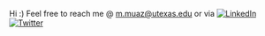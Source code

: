 Hi :) Feel free to reach me @ m.muaz@utexas.edu or via [![LinkedIn](https://img.shields.io/badge/LinkedIn-%230077B5.svg?logo=linkedin&logoColor=white)](https://linkedin.com/in/muhammadmuaz) [![Twitter](https://img.shields.io/badge/Twitter-%231DA1F2.svg?logo=Twitter&logoColor=white)](https://twitter.com/its_muazizzm) 
<!--
# 💫 About Me:
🌱 I’m currently learning about Generative AI (Diffusion Models), 3D Vision (Gaussian Splatting, NeRF) etc.<br>💬 Feel free to reach out and ask anything<br>⚡ I love watching comedy skits, hiking and good food

---
[![](https://visitcount.itsvg.in/api?id=m-muaz&icon=0&color=0)](https://visitcount.itsvg.in)

## 🌐 Socials:
[![LinkedIn](https://img.shields.io/badge/LinkedIn-%230077B5.svg?logo=linkedin&logoColor=white)](https://linkedin.com/in/muhammadmuaz) [![Twitter](https://img.shields.io/badge/Twitter-%231DA1F2.svg?logo=Twitter&logoColor=white)](https://twitter.com/its_muazizzm) 

# 💻 Tech Stack:
 ![Python](https://img.shields.io/badge/python-3670A0?style=plastic&logo=python&logoColor=ffdd54)  ![PyTorch](https://img.shields.io/badge/PyTorch-%23EE4C2C.svg?style=plastic&logo=PyTorch&logoColor=white) ![C](https://img.shields.io/badge/c-%2300599C.svg?style=plastic&logo=c&logoColor=white) ![C++](https://img.shields.io/badge/c++-%2300599C.svg?style=plastic&logo=c%2B%2B&logoColor=white) ![Lua](https://img.shields.io/badge/lua-%232C2D72.svg?style=plastic&logo=lua&logoColor=white) ![LaTeX](https://img.shields.io/badge/latex-%23008080.svg?style=plastic&logo=latex&logoColor=white) ![Octave](https://img.shields.io/badge/OCTAVE-darkblue?style=plastic&logo=octave&logoColor=fcd683) ![Shell Script](https://img.shields.io/badge/shell_script-%23121011.svg?style=plastic&logo=gnu-bash&logoColor=white) ![Anaconda](https://img.shields.io/badge/Anaconda-%2344A833.svg?style=plastic&logo=anaconda&logoColor=white) ![Keras](https://img.shields.io/badge/Keras-%23D00000.svg?style=plastic&logo=Keras&logoColor=white) ![NumPy](https://img.shields.io/badge/numpy-%23013243.svg?style=plastic&logo=numpy&logoColor=white) ![Pandas](https://img.shields.io/badge/pandas-%23150458.svg?style=plastic&logo=pandas&logoColor=white) ![Plotly](https://img.shields.io/badge/Plotly-%233F4F75.svg?style=plastic&logo=plotly&logoColor=white) ![scikit-learn](https://img.shields.io/badge/scikit--learn-%23F7931E.svg?style=plastic&logo=scikit-learn&logoColor=white) ![SciPy](https://img.shields.io/badge/SciPy-%230C55A5.svg?style=plastic&logo=scipy&logoColor=%white) ![TensorFlow](https://img.shields.io/badge/TensorFlow-%23FF6F00.svg?style=plastic&logo=TensorFlow&logoColor=white) ![LINUX](https://img.shields.io/badge/Linux-FCC624?style=plastic&logo=linux&logoColor=black) ![Alfred](https://img.shields.io/badge/alfred-%235C1F87.svg?style=plastic&logo=alfred) ![Notion](https://img.shields.io/badge/Notion-%23000000.svg?style=plastic&logo=notion&logoColor=white) ![Docker](https://img.shields.io/badge/docker-%230db7ed.svg?style=plastic&logo=docker&logoColor=white) ![CMake](https://img.shields.io/badge/CMake-%23008FBA.svg?style=plastic&logo=cmake&logoColor=white)
# 📊 GitHub Stats:

![](https://github-readme-stats.vercel.app/api?username=m-muaz&theme=radical&hide_border=false&include_all_commits=false&count_private=true&rank_icon=percentile)<br/> 
<!---
![](https://github-readme-streak-stats.herokuapp.com/?user=m-muaz&theme=radical&hide_border=false)<br/>
![](https://github-readme-stats.vercel.app/api/top-langs/?username=m-muaz&theme=radical&hide_border=false&include_all_commits=true&count_private=true&layout=compact)
-->
<!--
## 🏆 GitHub Trophies
![](https://github-profile-trophy.vercel.app/?username=m-muaz&theme=juicyfresh&no-frame=false&no-bg=false&margin-w=4)
-->
<!-- Proudly created with GPRM ( https://gprm.itsvg.in ) -->



<!--
- Hi explorer (👋)! I am Muhammad Muaz, a first year PhD @ UT Austin CS. 
- 🎯 I am really interested in working on next generation wireless networks and sensing systems (in case you don't know what wireless sensing technology is to put it 
briefly for the past couple of years, researchers are trying to study how our environment interact with electromagnetic waves (such as RF waves, light) and extract 
information from it to build systems that can do tasks such as contactless health monitoring, motion detection and tracking etc. In addition to it, I am also interested
in the integration of ML/DL techniques with these systems.
- 🏓In my spare time, I like to play sports, paint, visit new places, etc.
- 📝 Feel free to reach out to me if you want to discuss any cool ideas via [my-email](mailto:m.muaz@utexas.edu)
-->

<!-- ### Hi there 👋 -->

<!--
**m-muaz/m-muaz** is a ✨ _special_ ✨ repository because its `README.md` (this file) appears on your GitHub profile.

Here are some ideas to get you started:
